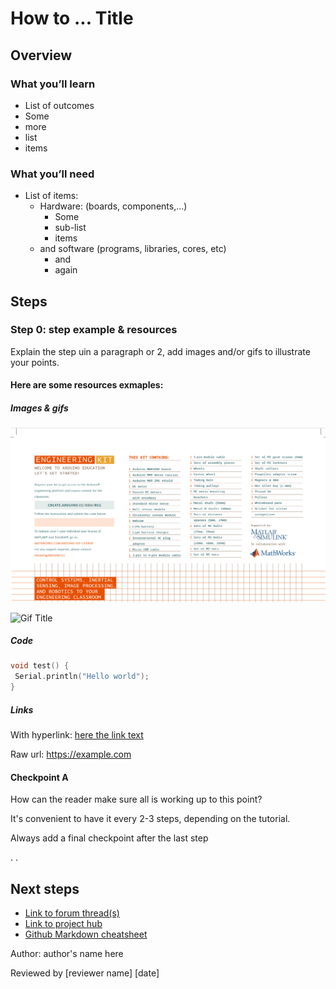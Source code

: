 # How to ... Title

## Overview

### What you’ll learn

* List of outcomes
* Some 
* more
* list
* items

### What you’ll need

* List of items:
  * Hardware: (boards, components,...)
    * Some 
    * sub-list
    * items
  * and software (programs, libraries, cores, etc)
    * and
    * again
  
## Steps

### Step 0: step example & resources

Explain the step uin a paragraph or 2, add images and/or gifs to illustrate your points.

#### Here are some resources exmaples:

##### Images & gifs
![Image Title](/assets/img/WheredoIregistermykit/1.png)

![Gif Title](https://media.giphy.com/media/100QWMdxQJzQC4/giphy.gif)

##### Code

```C++
void test() {
 Serial.println("Hello world");
}
```

##### Links
With hyperlink: [here the  link text](https://example.com)

Raw url: https://example.com


#### Checkpoint A

How can the reader make sure all is working up to this point?

It's convenient to have it every 2-3 steps, depending on the tutorial.

Always add a final checkpoint after the last step

.
.


## Next steps

* [Link to forum thread(s)](https://example.com)
* [Link to project hub](https://example.com)
* [Github Markdown cheatsheet](https://guides.github.com/pdfs/markdown-cheatsheet-online.pdf)



Author: author's name here

Reviewed by [reviewer name] [date]
